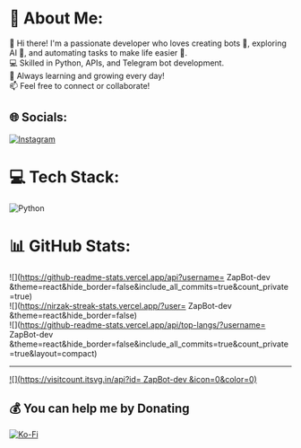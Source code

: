 # 💫 About Me:
👋 Hi there! I'm a passionate developer who loves creating bots 🤖, exploring AI 🧠, and automating tasks to make life easier 🚀.<br>💻 Skilled in Python, APIs, and Telegram bot development.<br>🌱 Always learning and growing every day!<br>📫 Feel free to connect or collaborate!


## 🌐 Socials:
[![Instagram](https://img.shields.io/badge/Instagram-%23E4405F.svg?logo=Instagram&logoColor=white)](https://instagram.com/amine.bouzaid_) 

# 💻 Tech Stack:
![Python](https://img.shields.io/badge/python-3670A0?style=for-the-badge&logo=python&logoColor=ffdd54)
# 📊 GitHub Stats:
![](https://github-readme-stats.vercel.app/api?username= ZapBot-dev &theme=react&hide_border=false&include_all_commits=true&count_private=true)<br/>
![](https://nirzak-streak-stats.vercel.app/?user= ZapBot-dev &theme=react&hide_border=false)<br/>
![](https://github-readme-stats.vercel.app/api/top-langs/?username= ZapBot-dev &theme=react&hide_border=false&include_all_commits=true&count_private=true&layout=compact)

---
[![](https://visitcount.itsvg.in/api?id= ZapBot-dev &icon=0&color=0)](https://visitcount.itsvg.in)

  ## 💰 You can help me by Donating
  [![Ko-Fi](https://img.shields.io/badge/Ko--fi-F16061?style=for-the-badge&logo=ko-fi&logoColor=white)](https://ko-fi.com/https://ko-fi.com/aminebouzaid) 

  
<!-- Proudly created with GPRM ( https://gprm.itsvg.in ) -->
